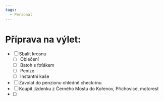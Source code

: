 ```yaml
---
tags:
  - Personal
---
```

# Příprava na výlet:
- [ ] Sbalit krosnu
	- [ ] Oblečení
	- [ ] Batoh s foťákem
	- [ ] Peníze
	- [ ] Instantní kaše
- [ ] Zavolat do penzionu ohledně check-inu
- [ ] Koupit jízdenku z Černého Mostu do Kořenov, Příchovice, motorest
- [ ] 